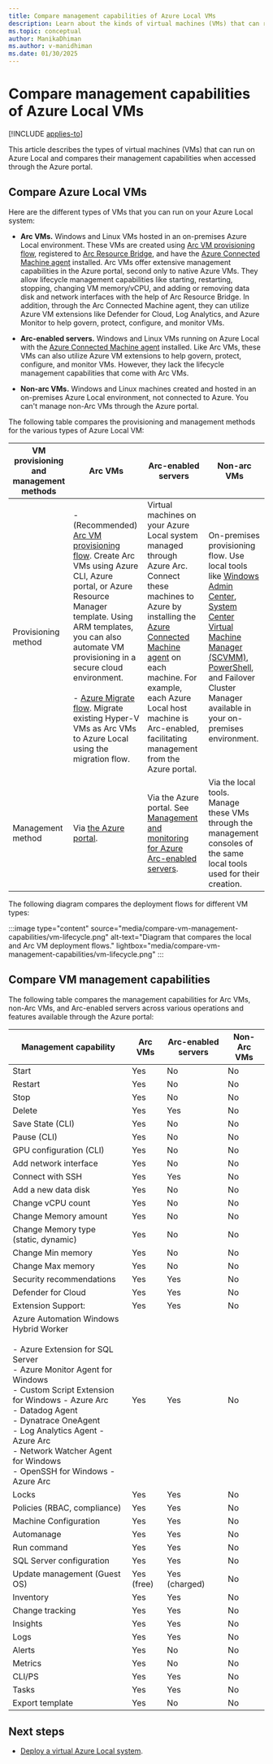 ```yaml
---
title: Compare management capabilities of Azure Local VMs
description: Learn about the kinds of virtual machines (VMs) that can run on Azure Local and compare their management capabilities.
ms.topic: conceptual
author: ManikaDhiman
ms.author: v-manidhiman
ms.date: 01/30/2025
---
```


# Compare management capabilities of Azure Local VMs

[!INCLUDE [applies-to](../includes/hci-applies-to-23h2.md)]

This article describes the types of virtual machines (VMs) that can run on Azure Local and compares their management capabilities when accessed through the Azure portal.

## Compare Azure Local VMs

Here are the different types of VMs that you can run on your Azure Local system:

- **Arc VMs.** Windows and Linux VMs hosted in an on-premises Azure Local environment. These VMs are created using [Arc VM provisioning flow](../manage/create-arc-virtual-machines.md?tabs=azureportal), registered to [Arc Resource Bridge](.../azure/azure-arc/resource-bridge/overview), and have the [Azure Connected Machine agent](.../azure/azure-arc/servers/agent-release-notes) installed. Arc VMs offer extensive management capabilities in the Azure portal, second only to native Azure VMs. They allow lifecycle management capabilities like starting, restarting, stopping, changing VM memory/vCPU, and adding or removing data disk and network interfaces with the help of Arc Resource Bridge. In addition, through the Arc Connected Machine agent, they can utilize Azure VM extensions like Defender for Cloud, Log Analytics, and Azure Monitor to help govern, protect, configure, and monitor VMs.

- **Arc-enabled servers.** Windows and Linux VMs running on Azure Local with the [Azure Connected Machine agent](.../azure/azure-arc/servers/agent-release-notes) installed. Like Arc VMs, these VMs can also utilize Azure VM extensions to help govern, protect, configure, and monitor VMs. However, they lack the lifecycle management capabilities that come with Arc VMs.

- **Non-arc VMs.** Windows and Linux machines created and hosted in an on-premises Azure Local environment, not connected to Azure. You can't manage non-Arc VMs through the Azure portal.

The following table compares the provisioning and management methods for the various types of Azure Local VM:

| VM provisioning and management methods | Arc VMs | Arc-enabled servers | Non-arc VMs |
| ---- | ---- | ---- | ---- |
| Provisioning method |  - (Recommended) [Arc VM provisioning flow](../manage/create-arc-virtual-machines.md?tabs=azureportal). Create Arc VMs using Azure CLI, Azure portal, or Azure Resource Manager template. Using ARM templates, you can also automate VM provisioning in a secure cloud environment. <br><br> - [Azure Migrate flow](../migrate/migration-azure-migrate-overview.md). Migrate existing Hyper-V VMs as Arc VMs to Azure Local using the migration flow. | Virtual machines on your Azure Local system managed through Azure Arc. Connect these machines to Azure by installing the [Azure Connected Machine agent](/azure/azure-arc/servers/agent-overview) on each machine. For example, each Azure Local host machine is Arc-enabled, facilitating management from the Azure portal. | On-premises provisioning flow. Use local tools like [Windows Admin Center](../manage/vm.md#create-a-new-vm), [System Center Virtual Machine Manager (SCVMM)](/system-center/vmm/provision-vms), [PowerShell](../manage/vm-powershell.md#create-a-vm), and Failover Cluster Manager available in your on-premises environment.|
| Management method | Via [the Azure portal](../manage/manage-arc-virtual-machines.md). | Via the Azure portal. See [Management and monitoring for Azure Arc-enabled servers](/azure/cloud-adoption-framework/scenarios/hybrid/arc-enabled-servers/eslz-management-and-monitoring-arc-server). | Via the local tools. Manage these VMs through the management consoles of the same local tools used for their creation. |

The following diagram compares the deployment flows for different VM types:

:::image type="content" source="media/compare-vm-management-capabilities/vm-lifecycle.png" alt-text="Diagram that compares the local and Arc VM deployment flows." lightbox="media/compare-vm-management-capabilities/vm-lifecycle.png" :::

## Compare VM management capabilities

The following table compares the management capabilities for Arc VMs, non-Arc VMs, and Arc-enabled servers across various operations and features available through the Azure portal:

| Management capability | Arc VMs | Arc-enabled servers | Non-Arc VMs |
|--|--|--|--|
| Start | Yes | No | No |
| Restart | Yes | No | No |
| Stop | Yes | No | No |
| Delete | Yes | Yes | No |
| Save State (CLI) | Yes | No | No |
| Pause (CLI) | Yes | No | No |
| GPU configuration (CLI) | Yes | No | No |
| Add network interface | Yes | No | No |
| Connect with SSH | Yes | Yes | No |
| Add a new data disk | Yes | No | No |
| Change vCPU count | Yes | No | No |
| Change Memory amount | Yes | No | No |
| Change Memory type (static, dynamic) | Yes | No | No |
| Change Min memory | Yes | No | No |
| Change Max memory | Yes | No | No |
| Security recommendations | Yes | Yes | No |
| Defender for Cloud | Yes | Yes | No |
| Extension Support: | Yes | Yes | No |
| Azure Automation Windows Hybrid Worker <br><br>- Azure Extension for SQL Server<br>- Azure Monitor Agent for Windows<br>- Custom Script Extension for Windows - Azure Arc<br>- Datadog Agent<br>- Dynatrace OneAgent<br>- Log Analytics Agent - Azure Arc<br>- Network Watcher Agent for Windows<br>- OpenSSH for Windows - Azure Arc | Yes | Yes | No |
| Locks | Yes | Yes | No |
| Policies (RBAC, compliance) | Yes | Yes | No |
| Machine Configuration | Yes | Yes | No |
| Automanage | Yes | Yes | No |
| Run command | Yes | Yes | No |
| SQL Server configuration | Yes | Yes | No |
| Update management (Guest OS) | Yes (free) | Yes (charged) | No |
| Inventory | Yes | Yes | No |
| Change tracking | Yes | Yes | No |
| Insights | Yes | Yes | No |
| Logs | Yes | Yes | No |
| Alerts | Yes | No | No |
| Metrics | Yes | No | No |
| CLI/PS | Yes | Yes | No |
| Tasks | Yes | Yes | No |
| Export template | Yes | No | No |

## Next steps

- [Deploy a virtual Azure Local system](../deploy/deployment-virtual.md).
